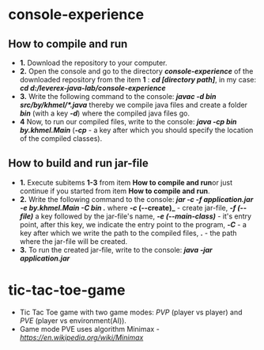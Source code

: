 # console-experience
## How to compile and run
- **1.** Download the repository to your computer.
- **2.** Open the console and go to the directory **_console-experience_** of the downloaded repository from the item **1** : **_cd [directory path]_**, in my case: **_cd d:/leverex-java-lab/console-experience_**
- **3.** Write the following command to the console: **_javac -d bin src/by/khmel/*.java_** thereby we compile java files and create a folder **_bin_** (with a key **_-d_**) where the compiled java files go.
- **4** Now, to run our compiled files, write to the console: **_java -cp bin by.khmel.Main_** (**_-cp_** - a key after which you should specify the location of the compiled classes).
## How to build and run jar-file
- **1.** Execute subitems **1-3** from item **How to compile and run**or just continue if you started from item **How to compile and run**.
- **2.** Write the following command to the console: **_jar -c -f application.jar -e by.khmel.Main -C bin ._** where **_-с_ (--create)_** - create jar-file,  **_-f (--file)_** a key followed by the jar-file's name, **_-e (--main-class)_** - it's entry point, after this key, we indicate the entry point to the program, **_-С_** - a key after which we write the path to the compiled files, **.** - the path where the jar-file will be created.
- **3.** To run the created jar-file, write to the console: **_java -jar application.jar_**
# tic-tac-toe-game
- Tic Tac Toe game with two game modes: _PVP_ (player vs player) and _PVE_ (player vs environment(AI)).
- Game mode PVE uses algorithm Minimax - _https://en.wikipedia.org/wiki/Minimax_
